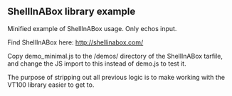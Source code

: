## ShellInABox library example


Minified example of ShellInABox usage.  Only echos input.

Find ShellInABox here: http://shellinabox.com/

Copy demo_minimal.js to the /demos/ directory of the ShellInABox tarfile, and change the JS import to this instead of demo.js to test it.

The purpose of stripping out all previous logic is to make working with the VT100 library easier to get to.

